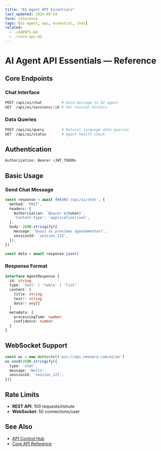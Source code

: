 ```yaml
---
title: "AI Agent API Essentials"
last_updated: 2025-09-24
form: reference
tags: [ai-agent, api, essential, chat]
related:
  - ./AGENTS.md
  - ./core-api.md
---
```


# AI Agent API Essentials — Reference

## Core Endpoints

### Chat Interface

```bash
POST /api/ai/chat         # Send message to AI agent
GET  /api/ai/sessions/:id # Get session history
```

### Data Queries

```bash
POST /api/ai/query        # Natural language data queries
GET  /api/ai/status       # Agent health check
```

## Authentication

```bash
Authorization: Bearer <JWT_TOKEN>
```

## Basic Usage

### Send Chat Message

```typescript
const response = await fetch('/api/ai/chat', {
  method: 'POST',
  headers: {
    Authorization: `Bearer ${token}`,
    'Content-Type': 'application/json',
  },
  body: JSON.stringify({
    message: 'Quais os próximos agendamentos?',
    sessionId: 'session_123',
  }),
})

const data = await response.json()
```

### Response Format

```typescript
interface AgentResponse {
  id: string
  type: 'text' | 'table' | 'list'
  content: {
    title: string
    text?: string
    data?: any[]
  }
  metadata: {
    processingTime: number
    confidence: number
  }
}
```

## WebSocket Support

```typescript
const ws = new WebSocket('wss://api.neonpro.com/ai/ws')
ws.send(JSON.stringify({
  type: 'chat',
  message: 'Hello',
  sessionId: 'session_123',
}))
```

## Rate Limits

- **REST API**: 100 requests/minute
- **WebSocket**: 50 connections/user

## See Also

- [API Control Hub](./AGENTS.md)
- [Core API Reference](./core-api.md)
